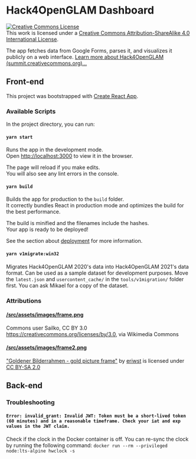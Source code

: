 # Hack4OpenGLAM Dashboard

<a rel="license" href="http://creativecommons.org/licenses/by-sa/4.0/"><img alt="Creative Commons License" style="border-width:0" src="https://i.creativecommons.org/l/by-sa/4.0/88x31.png" /></a><br />This work is licensed under a <a rel="license" href="http://creativecommons.org/licenses/by-sa/4.0/">Creative Commons Attribution-ShareAlike 4.0 International License</a>.

The app fetches data from Google Forms, parses it, and visualizes it publicly on a web interface. [Learn more about Hack4OpenGLAM (summit.creativecommons.org)...](https://summit.creativecommons.org/hack4openglam-launch/)

## Front-end

This project was bootstrapped with [Create React App](https://github.com/facebook/create-react-app).

### Available Scripts

In the project directory, you can run:

#### `yarn start`

Runs the app in the development mode.\
Open [http://localhost:3000](http://localhost:3000) to view it in the browser.

The page will reload if you make edits.\
You will also see any lint errors in the console.

#### `yarn build`

Builds the app for production to the `build` folder.\
It correctly bundles React in production mode and optimizes the build for the best performance.

The build is minified and the filenames include the hashes.\
Your app is ready to be deployed!

See the section about [deployment](https://facebook.github.io/create-react-app/docs/deployment) for more information.

#### `yarn v1migrate:win32`

Migrates Hack4OpenGLAM 2020's data into Hack4OpenGLAM 2021's data format. Can be used as a sample dataset for development purposes. Move the `latest.json` and `usercontent_cache/` in the `tools/v1migration/` folder first. You can ask Mikael for a copy of the dataset.

### Attributions

#### [/src/assets/images/frame.png](https://github.com/ahnl/h4og-dashboard/blob/master/src/assets/images/frame.png)
Commons user Sailko, CC BY 3.0 <https://creativecommons.org/licenses/by/3.0>, via Wikimedia Commons

#### [/src/assets/images/frame2.png](https://github.com/ahnl/h4og-dashboard/blob/master/src/assets/images/frame2.png)
["Goldener Bilderrahmen - gold picture frame"](https://www.flickr.com/photos/37977505@N00/2303608353) by [eriwst](https://www.flickr.com/photos/37977505@N00) is licensed under [CC BY-SA 2.0](https://creativecommons.org/licenses/by-sa/2.0/?ref=ccsearch&atype=rich)

## Back-end

### Troubleshooting

#### `Error: invalid_grant: Invalid JWT: Token must be a short-lived token (60 minutes) and in a reasonable timeframe. Check your iat and exp values in the JWT claim.`
Check if the clock in the Docker container is off. You can re-sync the clock by running the following command:
`docker run --rm --privileged node:lts-alpine hwclock -s`
